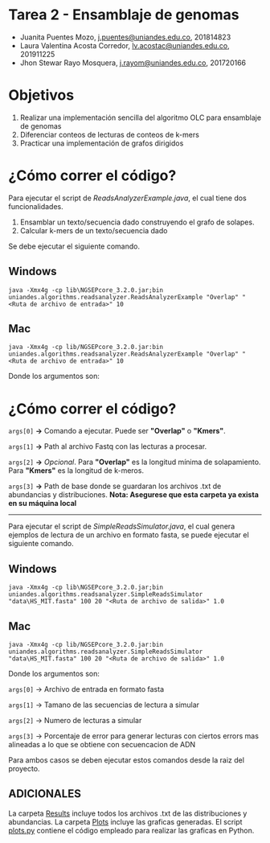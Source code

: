 # Tarea 2 - Ensamblaje de genomas


- Juanita Puentes Mozo, j.puentes@uniandes.edu.co, 201814823
- Laura Valentina Acosta Corredor, lv.acostac@uniandes.edu.co, 201911225
- Jhon Stewar Rayo Mosquera, j.rayom@uniandes.edu.co, 201720166


# Objetivos 
1. Realizar una implementación sencilla del algoritmo OLC para ensamblaje de
genomas
2. Diferenciar conteos de lecturas de conteos de k-mers
3. Practicar una implementación de grafos dirigidos

# ¿Cómo correr el código?

Para ejecutar el script de *ReadsAnalyzerExample.java*, el cual tiene dos funcionalidades.

1. Ensamblar un texto/secuencia dado construyendo el grafo de solapes.
2. Calcular k-mers de un texto/secuencia dado

Se debe ejecutar el siguiente comando.

## Windows

`java -Xmx4g -cp lib\NGSEPcore_3.2.0.jar;bin uniandes.algorithms.readsanalyzer.ReadsAnalyzerExample "Overlap" "<Ruta de archivo de entrada>" 10`

## Mac

`java -Xmx4g -cp lib/NGSEPcore_3.2.0.jar:bin uniandes.algorithms.readsanalyzer.ReadsAnalyzerExample "Overlap" "<Ruta de archivo de entrada>" 10`

Donde los argumentos son:


# ¿Cómo correr el código?

`args[0]` **->** Comando a ejecutar. Puede ser **"Overlap"** o **"Kmers"**. 

`args[1]` **->** Path al archivo Fastq con las lecturas a procesar. 

`args[2]`  **->**  _Opcional_. Para **"Overlap"** es la longitud mínima de solapamiento. Para **"Kmers"** es la longitud de k-meros.

`args[3]` **->**  Path de base donde se guardaran los archivos .txt de abundancias y distribuciones. **Nota: Asegurese que esta carpeta ya exista en su máquina local**


---

Para ejecutar el script de *SimpleReadsSimulator.java*, el cual genera ejemplos de lectura de un archivo en formato fasta, se puede ejecutar el siguiente comando.

## Windows

`java -Xmx4g -cp lib\NGSEPcore_3.2.0.jar;bin uniandes.algorithms.readsanalyzer.SimpleReadsSimulator "data\HS_MIT.fasta" 100 20 "<Ruta de archivo de salida>" 1.0`

## Mac

`java -Xmx4g -cp lib/NGSEPcore_3.2.0.jar:bin uniandes.algorithms.readsanalyzer.SimpleReadsSimulator "data\HS_MIT.fasta" 100 20 "<Ruta de archivo de salida>" 1.0`

Donde los argumentos son:

`args[0]` -> Archivo de entrada en formato fasta

`args[1]` -> Tamano de las secuencias de lectura a simular

`args[2]` -> Numero de lecturas a simular

`args[3]` -> Porcentaje de error para generar lecturas con ciertos errors mas alineadas a lo que se obtiene con secuencacion de ADN

Para ambos casos se deben ejecutar estos comandos desde la raiz del proyecto.



## ADICIONALES

La carpeta [Results](https://github.com/oyar99/ISIS4006/tree/main/Tarea2/ReadsAnalyzer/Results) incluye todos los archivos .txt de las distribuciones y abundancias. La carpeta [Plots](https://github.com/oyar99/ISIS4006/tree/main/Tarea2/ReadsAnalyzer/Results/Plots) incluye las graficas generadas. El script [plots.py]([http://157.253.243.19/PLA-Net/](https://github.com/oyar99/ISIS4006/blob/main/Tarea2/ReadsAnalyzer/plots/plots_kmers.py)https://github.com/oyar99/ISIS4006/blob/main/Tarea2/ReadsAnalyzer/plots/plots_kmers.py) contiene el código empleado para realizar las graficas en Python.
